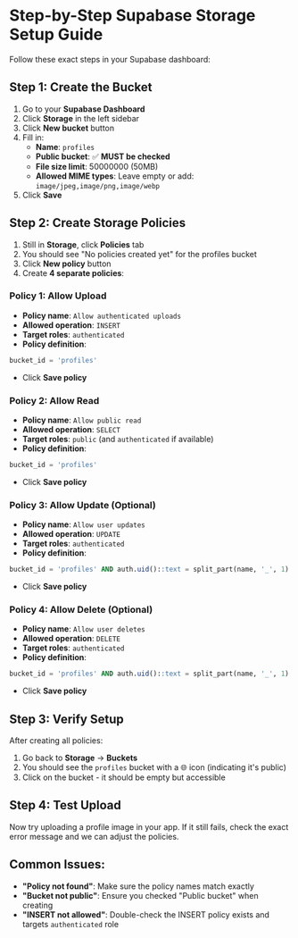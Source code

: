# Step-by-Step Supabase Storage Setup Guide

Follow these exact steps in your Supabase dashboard:

## Step 1: Create the Bucket

1. Go to your **Supabase Dashboard**
2. Click **Storage** in the left sidebar
3. Click **New bucket** button
4. Fill in:
   - **Name**: `profiles`
   - **Public bucket**: ✅ **MUST be checked**
   - **File size limit**: 50000000 (50MB)
   - **Allowed MIME types**: Leave empty or add: `image/jpeg,image/png,image/webp`
5. Click **Save**

## Step 2: Create Storage Policies

1. Still in **Storage**, click **Policies** tab
2. You should see "No policies created yet" for the profiles bucket
3. Click **New policy** button
4. Create **4 separate policies**:

### Policy 1: Allow Upload
- **Policy name**: `Allow authenticated uploads`
- **Allowed operation**: `INSERT`
- **Target roles**: `authenticated` 
- **Policy definition**:
```sql
bucket_id = 'profiles'
```
- Click **Save policy**

### Policy 2: Allow Read
- **Policy name**: `Allow public read`
- **Allowed operation**: `SELECT`
- **Target roles**: `public` (and `authenticated` if available)
- **Policy definition**:
```sql
bucket_id = 'profiles'
```
- Click **Save policy**

### Policy 3: Allow Update (Optional)
- **Policy name**: `Allow user updates`
- **Allowed operation**: `UPDATE`
- **Target roles**: `authenticated`
- **Policy definition**:
```sql
bucket_id = 'profiles' AND auth.uid()::text = split_part(name, '_', 1)
```
- Click **Save policy**

### Policy 4: Allow Delete (Optional)
- **Policy name**: `Allow user deletes`
- **Allowed operation**: `DELETE`
- **Target roles**: `authenticated`
- **Policy definition**:
```sql
bucket_id = 'profiles' AND auth.uid()::text = split_part(name, '_', 1)
```
- Click **Save policy**

## Step 3: Verify Setup

After creating all policies:
1. Go back to **Storage** → **Buckets**
2. You should see the `profiles` bucket with a 🌐 icon (indicating it's public)
3. Click on the bucket - it should be empty but accessible

## Step 4: Test Upload

Now try uploading a profile image in your app. If it still fails, check the exact error message and we can adjust the policies.

## Common Issues:

- **"Policy not found"**: Make sure the policy names match exactly
- **"Bucket not public"**: Ensure you checked "Public bucket" when creating
- **"INSERT not allowed"**: Double-check the INSERT policy exists and targets `authenticated` role
